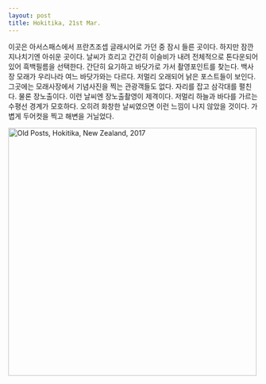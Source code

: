 ```yaml
---
layout: post
title: Hokitika, 21st Mar.
---
```


이곳은 아서스패스에서 프란츠조셉 글래시어로 가던 중 잠시 들른 곳이다.
하지만 잠깐 지나치기엔 아쉬운 곳이다. 날씨가 흐리고 간간히 이슬비가 내려 전체적으로 톤다운되어 있어 흑백필름을 선택한다.
간단히 요기하고 바닷가로 가서 촬영포인트를 찾는다. 백사장 모래가 우리나라 여느 바닷가와는 다르다. 
저멀리 오래되어 낡은 포스트들이 보인다. 그곳에는 모래사장에서 기념사진을 찍는 관광객들도 없다.
자리를 잡고 삼각대를 펼친다. 물론 장노출이다. 이런 날씨엔 장노출촬영이 제격이다. 저멀리 하늘과 바다를 가르는 수평선 경계가 모호하다. 오히려 화창한 날씨였으면 이런 느낌이 나지 않았을 것이다.
가볍게 두어컷을 찍고 해변을 거닐었다.
<div class="post">
<a data-flickr-embed="true"  href="https://www.flickr.com/photos/paulseo/33117840483/in/photostream/" title="Old Posts, Hokitika, New Zealand, 2017"><img src="https://c1.staticflickr.com/3/2879/33117840483_f9f2aed258.jpg" width="500" height="500" alt="Old Posts, Hokitika, New Zealand, 2017"></a><script async src="//embedr.flickr.com/assets/client-code.js" charset="utf-8"></script>
</div>